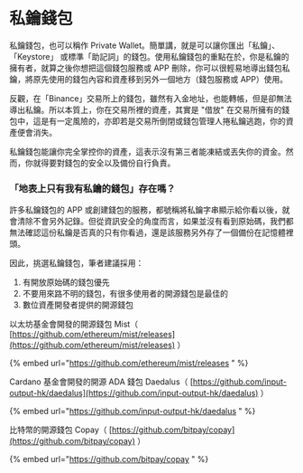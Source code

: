 # 私鑰錢包

私鑰錢包，也可以稱作 Private Wallet。簡單講，就是可以讓你匯出「私鑰」、「Keystore」 或標準「助記詞」的錢包。使用私鑰錢包的重點在於，你是私鑰的擁有者，就算之後你想把這個錢包服務或 APP 刪除，你可以很輕易地導出錢包私鑰，將原先使用的錢包內容和資產移到另外一個地方（錢包服務或 APP）使用。

反觀，在「Binance」交易所上的錢包，雖然有入金地址，也能轉帳，但是卻無法導出私鑰。所以本質上，你在交易所裡的資產，其實是 "借放" 在交易所擁有的錢包中，這是有一定風險的，亦即若是交易所倒閉或錢包管理人捲私鑰逃跑，你的資產便會消失。

私鑰錢包能讓你完全掌控你的資產，這表示沒有第三者能凍結或丟失你的資金。然而，你就得要對錢包的安全以及備份自行負責。

### 「地表上只有我有私鑰的錢包」存在嗎？

許多私鑰錢包的 APP 或創建錢包的服務，都號稱將私鑰字串顯示給你看以後，就會清除不會另外記錄。但從資訊安全的角度而言，如果並沒有看到原始碼，我們都無法確認這份私鑰是否真的只有你看過，還是該服務另外存了一個備份在記憶體裡頭。

因此，挑選私鑰錢包，筆者建議採用：

1. 有開放原始碼的錢包優先
2. 不要用來路不明的錢包，有很多使用者的開源錢包是最佳的
3. 數位資產開發者提供的開源錢包

以太坊基金會開發的開源錢包 Mist（ [https://github.com/ethereum/mist/releases](https://github.com/ethereum/mist/releases) ）

{% embed url="https://github.com/ethereum/mist/releases " %}

Cardano 基金會開發的開源 ADA 錢包 Daedalus（ [https://github.com/input-output-hk/daedalus](https://github.com/input-output-hk/daedalus) ）

{% embed url="https://github.com/input-output-hk/daedalus " %}

比特幣的開源錢包 Copay（ [https://github.com/bitpay/copay](https://github.com/bitpay/copay) ）

{% embed url="https://github.com/bitpay/copay " %}



